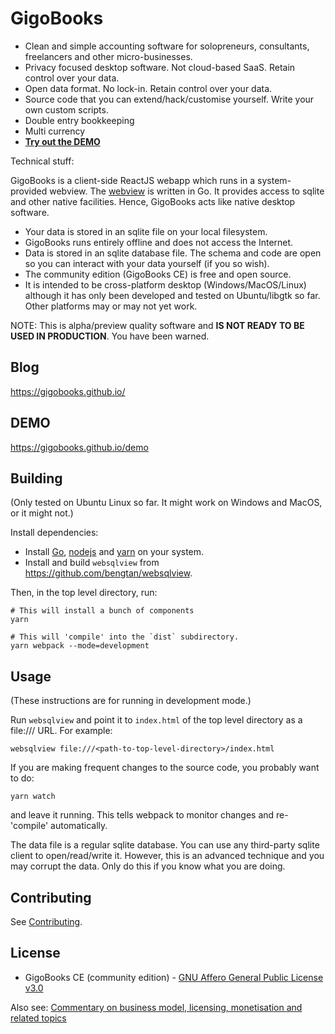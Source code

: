 # GigoBooks

* Clean and simple accounting software for solopreneurs, consultants, freelancers and other micro-businesses.
* Privacy focused desktop software. Not cloud-based SaaS. Retain control over your data.
* Open data format. No lock-in. Retain control over your data.
* Source code that you can extend/hack/customise yourself. Write your own custom scripts.
* Double entry bookkeeping
* Multi currency
* [**Try out the DEMO**](https://gigobooks.github.io/demo)

Technical stuff:

GigoBooks is a client-side ReactJS webapp which runs in a system-provided webview. The [webview](https://github.com/bengtan/websqlview) is written in Go. It provides access to sqlite and other native facilities. Hence, GigoBooks acts like native desktop software.

* Your data is stored in an sqlite file on your local filesystem.
* GigoBooks runs entirely offline and does not access the Internet.
* Data is stored in an sqlite database file. The schema and code are open so you can interact with your data yourself (if you so wish).
* The community edition (GigoBooks CE) is free and open source.
* It is intended to be cross-platform desktop (Windows/MacOS/Linux) although it has only been developed and tested on Ubuntu/libgtk so far. Other platforms may or may not yet work.

NOTE: This is alpha/preview quality software and **IS NOT READY TO BE USED IN PRODUCTION**. You have been warned.

## Blog

https://gigobooks.github.io/

## DEMO

https://gigobooks.github.io/demo

## Building

(Only tested on Ubuntu Linux so far. It might work on Windows and MacOS, or it might not.)

Install dependencies:

* Install [Go](https://golang.org), [nodejs](https://nodejs.org) and [yarn](https://yarnpkg.com) on your system.
* Install and build `websqlview` from https://github.com/bengtan/websqlview.

Then, in the top level directory, run:

```
# This will install a bunch of components
yarn

# This will 'compile' into the `dist` subdirectory.
yarn webpack --mode=development
```

## Usage

(These instructions are for running in development mode.)

Run `websqlview` and point it to `index.html` of the top level directory as a file:/// URL. For example:

```
websqlview file:///<path-to-top-level-directory>/index.html
```

If you are making frequent changes to the source code, you probably want to do:

```
yarn watch
```

and leave it running. This tells webpack to monitor changes and re-'compile' automatically.

The data file is a regular sqlite database. You can use any third-party sqlite client to open/read/write it. However, this is an advanced technique and you may corrupt the data. Only do this if you know what you are doing.

## Contributing

See [Contributing](CONTRIBUTING.md).

## License

* GigoBooks CE (community edition) - [GNU Affero General Public License v3.0](https://www.gnu.org/licenses/agpl-3.0.en.html)

Also see: [Commentary on business model, licensing, monetisation and related topics](https://www.gigobooks.com/blog/commentary-business-model.html)
